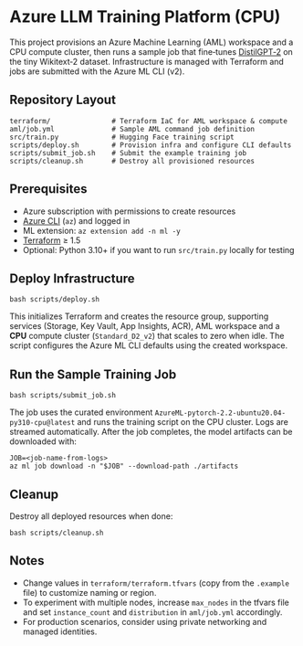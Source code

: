 # Azure LLM Training Platform (CPU)

This project provisions an Azure Machine Learning (AML) workspace and a CPU compute cluster, then runs a sample job that fine‑tunes [DistilGPT‑2](https://huggingface.co/distilgpt2) on the tiny Wikitext‑2 dataset. Infrastructure is managed with Terraform and jobs are submitted with the Azure ML CLI (v2).

## Repository Layout
```
terraform/               # Terraform IaC for AML workspace & compute
aml/job.yml              # Sample AML command job definition
src/train.py             # Hugging Face training script
scripts/deploy.sh        # Provision infra and configure CLI defaults
scripts/submit_job.sh    # Submit the example training job
scripts/cleanup.sh       # Destroy all provisioned resources
```

## Prerequisites
* Azure subscription with permissions to create resources
* [Azure CLI](https://learn.microsoft.com/cli/azure/install-azure-cli) (`az`) and logged in
* ML extension: `az extension add -n ml -y`
* [Terraform](https://www.terraform.io/downloads.html) ≥ 1.5
* Optional: Python 3.10+ if you want to run `src/train.py` locally for testing

## Deploy Infrastructure
```
bash scripts/deploy.sh
```
This initializes Terraform and creates the resource group, supporting services (Storage, Key Vault, App Insights, ACR), AML workspace and a **CPU** compute cluster (`Standard_D2_v2`) that scales to zero when idle. The script configures the Azure ML CLI defaults using the created workspace.

## Run the Sample Training Job
```
bash scripts/submit_job.sh
```
The job uses the curated environment `AzureML-pytorch-2.2-ubuntu20.04-py310-cpu@latest` and runs the training script on the CPU cluster. Logs are streamed automatically. After the job completes, the model artifacts can be downloaded with:
```
JOB=<job-name-from-logs>
az ml job download -n "$JOB" --download-path ./artifacts
```

## Cleanup
Destroy all deployed resources when done:
```
bash scripts/cleanup.sh
```

## Notes
* Change values in `terraform/terraform.tfvars` (copy from the `.example` file) to customize naming or region.
* To experiment with multiple nodes, increase `max_nodes` in the tfvars file and set `instance_count` and `distribution` in `aml/job.yml` accordingly.
* For production scenarios, consider using private networking and managed identities.
